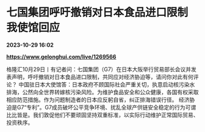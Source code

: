 # 七国集团呼吁撤销对日本食品进口限制 我使馆回应

**2023-10-29 16:02**

**https://www.gelonghui.com/live/1269566**

格隆汇10月29日丨有记者问：七国集团（G7）在日本大阪举行贸易部长会议并发表声明，呼吁撤销对日本食品进口限制，共同应对经济胁迫等，请问你对此有何评论？ 中国驻日本大使馆答：日本政府不顾国际社会严重关切，执意启动核污染水排海，公然向全世界转嫁核污染风险。为维护食品安全和公众健康，各国有权采取相应防范措施。作为问题制造者的日本应反躬自省，纠正排海错误行径。 经济胁迫是G7“专利”。G7成员破坏公平竞争环境、扰乱全球产供链安全稳定的行为可谓比比皆是。我们敦促他们不要顽固坚持双重标准，以实际行动维护正常国际贸易、投资秩序。